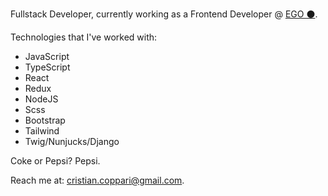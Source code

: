 Fullstack Developer, currently working as a Frontend Developer @ <a href="https://egodesign.io">EGO ⚫️</a>.

Technologies that I've worked with:
- JavaScript
- TypeScript
- React
- Redux
- NodeJS
- Scss
- Bootstrap
- Tailwind
- Twig/Nunjucks/Django

Coke or Pepsi? Pepsi.

Reach me at: <a href="mailto:cristian.coppari@gmail.com">cristian.coppari@gmail.com</a>.
